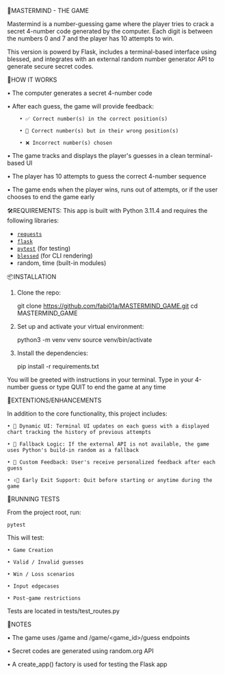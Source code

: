 🎯MASTERMIND - THE GAME

Mastermind is a number-guessing game where the player tries to crack a secret 4-number code generated by the computer. Each digit is between the numbers 0 and 7 and the player has 10 attempts to win.

This version is powerd by Flask, includes a terminal-based interface using blessed, and integrates with an external random number generator API to generate secure secret codes.


🧐HOW IT WORKS

• The computer generates a secret 4-number code

• After each guess, the game will provide feedback:

        • ✅ Correct number(s) in the correct position(s)

        • 🔁 Correct number(s) but in their wrong position(s)

        • ❌ Incorrect number(s) chosen

• The game tracks and displays the player's guesses in a clean terminal-based UI

• The player has 10 attempts to guess the correct 4-number sequence

• The game ends when the player wins, runs out of attempts, or if the user chooses to end the game early


🛠️REQUIREMENTS:
This app is built with Python 3.11.4 and requires the following libraries:
- [`requests`](https://pypi.org/project/requests/)
- [`flask`](https://pypi.org/project/Flask/)
- [`pytest`](https://pypi.org/project/pytest/) (for testing)
- [`blessed`](https://pypi.org/project/blessed/) (for CLI rendering)
- random, time (built-in modules)



📦INSTALLATION

1. Clone the repo:

    git clone https://github.com/fabi01a/MASTERMIND_GAME.git
    cd MASTERMIND_GAME

2. Set up and activate your virtual environment:

    python3 -m venv venv
    source venv/bin/activate

3. Install the dependencies:

    pip install -r requirements.txt

You will be greeted with instructions in your terminal. Type in your 4-number guess or type QUIT to end the game at any time



💫EXTENTIONS/ENHANCEMENTS

In addition to the core functionality, this project includes:

    • 🤩 Dynamic UI: Terminal UI updates on each guess with a displayed chart tracking the history of previous attempts

    • 🥷 Fallback Logic: If the external API is not available, the game uses Python's build-in random as a fallback

    • 🏓 Custom Feedback: User's receive personalized feedback after each guess

    • ✌🏼 Early Exit Support: Quit before starting or anytime during the game



🧪RUNNING TESTS

From the project root, run:

    pytest


This will test:

    • Game Creation

    • Valid / Invalid guesses

    • Win / Loss scenarios

    • Input edgecases

    • Post-game restrictions

Tests are located in tests/test_routes.py



📝NOTES

• The game uses /game and /game/<game_id>/guess endpoints

• Secret codes are generated using random.org API

• A create_app() factory is used for testing the Flask app